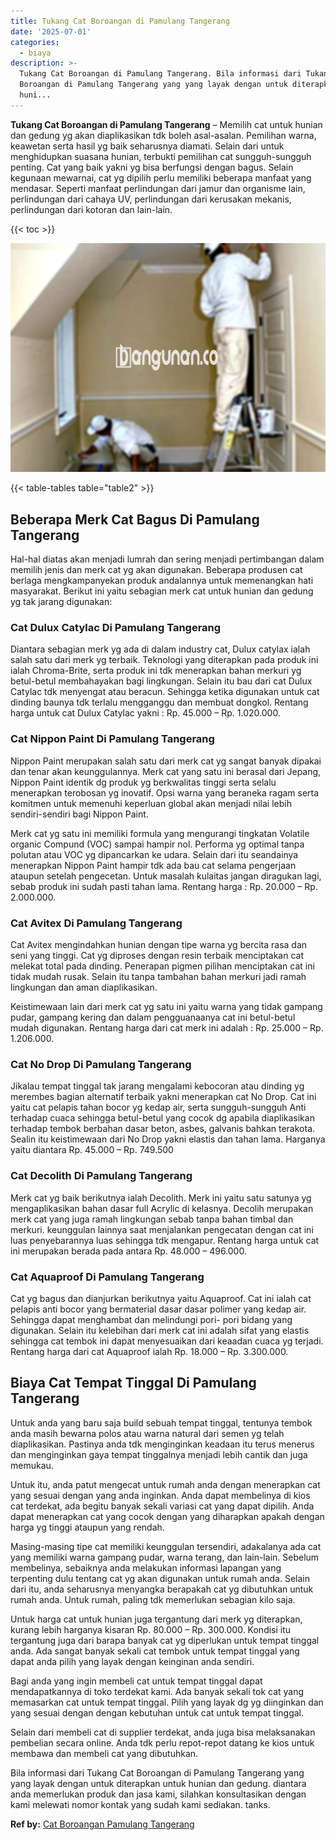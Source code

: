 ```yaml
---
title: Tukang Cat Boroangan di Pamulang Tangerang
date: '2025-07-01'
categories:
  - biaya
description: >-
  Tukang Cat Boroangan di Pamulang Tangerang. Bila informasi dari Tukang Cat
  Boroangan di Pamulang Tangerang yang yang layak dengan untuk diterapkan untuk
  huni...
---
```


**Tukang Cat Boroangan di Pamulang Tangerang** – Memilih cat untuk hunian dan gedung yg akan diaplikasikan tdk boleh asal-asalan. Pemilihan warna, keawetan serta hasil yg baik seharusnya diamati. Selain dari untuk menghidupkan suasana hunian, terbukti pemilihan cat sungguh-sungguh penting. Cat yang baik yakni yg bisa berfungsi dengan bagus. Selain kegunaan mewarnai, cat yg dipilih perlu memiliki beberapa manfaat yang mendasar. Seperti manfaat perlindungan dari jamur dan organisme lain, perlindungan dari cahaya UV, perlindungan dari kerusakan mekanis, perlindungan dari kotoran dan lain-lain.

{{< toc >}}

![Tukang Cat Boroangan di Pamulang Tangerang](/images/jasa-cat-murah29.png)

{{< table-tables table="table2" >}}

## Beberapa Merk Cat Bagus Di Pamulang Tangerang

Hal-hal diatas akan menjadi lumrah dan sering menjadi pertimbangan dalam memilih jenis dan merk cat yg akan digunakan. Beberapa produsen cat berlaga mengkampanyekan produk andalannya untuk memenangkan hati masyarakat. Berikut ini yaitu sebagian merk cat untuk hunian dan gedung yg tak jarang digunakan:

### Cat Dulux Catylac Di Pamulang Tangerang

Diantara sebagian merk yg ada di dalam industry cat, Dulux catylax ialah salah satu dari merk yg terbaik. Teknologi yang diterapkan pada produk ini ialah Chroma-Brite, serta produk ini tdk menerapkan bahan merkuri yg betul-betul membahayakan bagi lingkungan. Selain itu bau dari cat Dulux Catylac tdk menyengat atau beracun. Sehingga ketika digunakan untuk cat dinding baunya tdk terlalu mengganggu dan membuat dongkol. Rentang harga untuk cat Dulux Catylac yakni : Rp. 45.000 – Rp. 1.020.000.

### Cat Nippon Paint Di Pamulang Tangerang

Nippon Paint merupakan salah satu dari merk cat yg sangat banyak dipakai dan tenar akan keunggulannya. Merk cat yang satu ini berasal dari Jepang, Nippon Paint identik dg produk yg berkwalitas tinggi serta selalu menerapkan terobosan yg inovatif. Opsi warna yang beraneka ragam serta komitmen untuk memenuhi keperluan global akan menjadi nilai lebih sendiri-sendiri bagi Nippon Paint.

Merk cat yg satu ini memiliki formula yang mengurangi tingkatan Volatile organic Compund (VOC) sampai hampir nol. Performa yg optimal tanpa polutan atau VOC yg dipancarkan ke udara. Selain dari itu seandainya menerapkan Nippon Paint hampir tdk ada bau cat selama pengerjaan ataupun setelah pengecetan. Untuk masalah kulaitas jangan diragukan lagi, sebab produk ini sudah pasti tahan lama. Rentang harga : Rp. 20.000 – Rp. 2.000.000.

### Cat Avitex Di Pamulang Tangerang

Cat Avitex mengindahkan hunian dengan tipe warna yg bercita rasa dan seni yang tinggi. Cat yg diproses dengan resin terbaik menciptakan cat melekat total pada dinding. Penerapan pigmen pilihan menciptakan cat ini tidak mudah rusak. Selain itu tanpa tambahan bahan merkuri jadi ramah lingkungan dan aman diaplikasikan.

Keistimewaan lain dari merk cat yg satu ini yaitu warna yang tidak gampang pudar, gampang kering dan dalam pengguanaanya cat ini betul-betul mudah digunakan. Rentang harga dari cat merk ini adalah : Rp. 25.000 – Rp. 1.206.000.

### Cat No Drop Di Pamulang Tangerang

Jikalau tempat tinggal tak jarang mengalami kebocoran atau dinding yg merembes bagian alternatif terbaik yakni menerapkan cat No Drop. Cat ini yaitu cat pelapis tahan bocor yg kedap air, serta sungguh-sungguh Anti terhadap cuaca sehingga betul-betul yang cocok dg apabila diaplikasikan terhadap tembok berbahan dasar beton, asbes, galvanis bahkan terakota. Sealin itu keistimewaan dari No Drop yakni elastis dan tahan lama. Harganya yaitu diantara Rp. 45.000 – Rp. 749.500

### Cat Decolith Di Pamulang Tangerang

Merk cat yg baik berikutnya ialah Decolith. Merk ini yaitu satu satunya yg mengaplikasikan bahan dasar full Acrylic di kelasnya. Decolih merupakan merk cat yang juga ramah lingkungan sebab tanpa bahan timbal dan merkuri. keunggulan lainnya saat menjalankan pengecatan dengan cat ini luas penyebarannya luas sehingga tdk mengapur. Rentang harga untuk cat ini merupakan berada pada antara Rp. 48.000 – 496.000.

### Cat Aquaproof Di Pamulang Tangerang

Cat yg bagus dan dianjurkan berikutnya yaitu Aquaproof. Cat ini ialah cat pelapis anti bocor yang bermaterial dasar dasar polimer yang kedap air. Sehingga dapat menghambat dan melindungi pori- pori bidang yang digunakan. Selain itu kelebihan dari merk cat ini adalah sifat yang elastis sehingga cat tembok ini dapat menyesuaikan dari keaadan cuaca yg terjadi. Rentang harga dari cat Aquaproof ialah Rp. 18.000 – Rp. 3.300.000.

## Biaya Cat Tempat Tinggal Di Pamulang Tangerang

Untuk anda yang baru saja build sebuah tempat tinggal, tentunya tembok anda masih bewarna polos atau warna natural dari semen yg telah diaplikasikan. Pastinya anda tdk menginginkan keadaan itu terus menerus dan menginginkan gaya tempat tinggalnya menjadi lebih cantik dan juga memukau.

Untuk itu, anda patut mengecat untuk rumah anda dengan menerapkan cat yang sesuai dengan yang anda inginkan. Anda dapat membelinya di kios cat terdekat, ada begitu banyak sekali variasi cat yang dapat dipilih. Anda dapat menerapkan cat yang cocok dengan yang diharapkan apakah dengan harga yg tinggi ataupun yang rendah.

Masing-masing tipe cat memiliki keunggulan tersendiri, adakalanya ada cat yang memiliki warna gampang pudar, warna terang, dan lain-lain. Sebelum membelinya, sebaiknya anda melakukan informasi lapangan yang terpenting dulu tentang cat yg akan digunakan untuk rumah anda. Selain dari itu, anda seharusnya menyangka berapakah cat yg dibutuhkan untuk rumah anda. Untuk rumah, paling tdk memerlukan sebagian kilo saja.

Untuk harga cat untuk hunian juga tergantung dari merk yg diterapkan, kurang lebih harganya kisaran Rp. 80.000 – Rp. 300.000. Kondisi itu tergantung juga dari barapa banyak cat yg diperlukan untuk tempat tinggal anda. Ada sangat banyak sekali cat tembok untuk tempat tinggal yang dapat anda pilih yang layak dengan keinginan anda sendiri.

Bagi anda yang ingin membeli cat untuk tempat tinggal dapat mendapatkannya di toko terdekat kami. Ada banyak sekali tok cat yang memasarkan cat untuk tempat tinggal. Pilih yang layak dg yg diinginkan dan yang sesuai dengan dengan kebutuhan untuk cat untuk tempat tinggal.

Selain dari membeli cat di supplier terdekat, anda juga bisa melaksanakan pembelian secara online. Anda tdk perlu repot-repot datang ke kios untuk membawa dan membeli cat yang dibutuhkan.

Bila informasi dari Tukang Cat Boroangan di Pamulang Tangerang yang yang layak dengan untuk diterapkan untuk hunian dan gedung. diantara anda memerlukan produk dan jasa kami, silahkan konsultasikan dengan kami melewati nomor kontak yang sudah kami sediakan. tanks.

**Ref by:** [Cat Boroangan Pamulang Tangerang](https://id.wikipedia.org/wiki/Cat)
